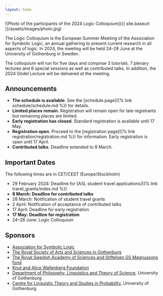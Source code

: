 ```yaml
---
layout: home
---
```


![Photo of the participants of the 2024 Logic Colloquium]({{ site.baseurl }}/assets/images/photo.jpg)

The Logic Colloquium is the European Summer Meeting of the Association for Symbolic Logic, an annual gathering to present current research in all aspects of logic. In 2024, the meeting will be held 24–28 June at the University of Gothenburg in Sweden.

The colloquium will run for five days and comprise 3 tutorials, 7 plenary lectures and 6 special sessions as well as contributed talks. In addition, the 2024 Gödel Lecture will be delivered at the meeting.

## Announcements

- **The schedule is available**. See the [schedule page]({% link schedule/schedule.md %}) for details.
- **Limited places remain**. Registration will remain open for late registrants but remaining places are limited.
- **Early registration has closed**. Standard registration is available until 17 May.
- **Registration open**. Proceed to the [registration page]({% link registration/registration.md %}) for information. Early registration is open until 17 April.
- **Contributed talks**. Deadline extended to 8 March.

## Important Dates
The following times are in CET/CEST (Europe/Stockholm)

- 29 February 2024: Deadline for [ASL student travel applications]({% link travel_grants/index.md %})
- **8 March: Deadline for contributed talks**
- 28 March: Notification of student travel grants
- 2 April: Notification of acceptance of contributed talks
- 17 April: Deadline for early registration
- **17 May: Deadline for registration**
- 24–28 June: Logic Colloquium

## Sponsors
- [Association for Symbolic Logic](https://aslonline.org/)
- [The Royal Society of Arts and Sciences in Gothenburg](https://kvvs.se/in-english/)
- [The Royal Swedish Academy of Sciences and Stiftelsen GS Magnussons fond](https://www.kva.se/en/scholarship/general-announcement-for-gs-magnuson-foundation/)
- [Knut and Alice Wallenberg Foundation](https://kaw.wallenberg.org/en)
- [Department of Philosophy, Linguistics and Theory of Science](https://www.gu.se/en/flov), University of Gothenburg
- [Centre for Linguistic Theory and Studies in Probability](https://gu-clasp.github.io/), University of Gothenburg
